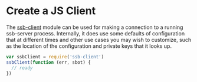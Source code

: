 # Create a JS Client

The [ssb-client](https://github.com/ssbc/ssb-client) module can be used for making a connection to a running ssb-server process. Internally, it does use some defaults of configuration that at different times and other use cases you may wish to customize, such as the location of the configuration and private keys that it looks up.

```js
var ssbClient = require('ssb-client')
ssbClient(function (err, sbot) {
  // ready
})
```